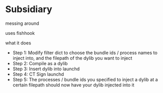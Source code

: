 # Subsidiary
messing around

uses fishhook

what it does
- Step 1: Modify filter dict to choose the bundle ids / process names to inject into, and the filepath of the dylib you want to inject
- Step 2: Compile as a dylib
- Step 3: Insert dylib into launchd
- Step 4: CT Sign launchd
- Step 5: The processes / bundle ids you specified to inject a dylib at a certain filepath should now have your dylib injected into it
